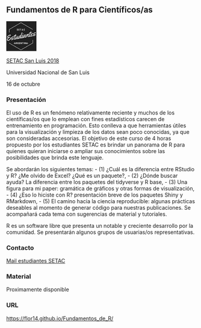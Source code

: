 ## Fundamentos de R para Científicos/as

<img src="logo_chico.png" width="80">

<a href="https://setacsl2018.com/">SETAC San Luis 2018</a>

Universidad Nacional de San Luis 

16 de octubre 

### Presentación 

<p class="text-justify"> El uso de R es un fenómeno relativamente reciente y muchos de los científicas/os que lo emplean con fines estadísticos carecen de entrenamiento en programación. Esto conlleva a que herramientas útiles para la visualización y limpieza de los datos sean poco conocidas, ya que son consideradas accesorias. El objetivo de este curso de 4 horas propuesto por los estudiantes SETAC es brindar un panorama de R para quienes quieran iniciarse o ampliar sus conocimientos sobre las posibilidades que brinda este lenguaje.</p>

<p class="text-justify"> Se abordarán los siguientes temas: 
  - (1) ¿Cuál es la diferencia entre RStudio y R? ¿Me olvido de Excel? ¿Qué es un paquete?, 
  - (2) ¿Dónde buscar ayuda? La diferencia entre los paquetes del tidyverse y R base, 
  - (3) Una figura para mi paper: gramática de gráficos y otras formas de visualización, 
  - (4) ¿Eso lo hiciste con R? presentación breve de los paquetes Shiny y RMarkdown,
  - (5) El camino hacia la ciencia reproducible: algunas prácticas deseables al momento de generar código para nuestras publicaciones. Se acompañará cada tema con sugerencias de material y tutoriales.</p>

<p class="text-justify"> R es un software libre que presenta un notable y creciente desarrollo por la comunidad. Se presentarán algunos grupos de usuarias/os representativas.</p>

### Contacto 

<a href="mailto:estudiantessetac.arg@gmail.com ">Mail estudiantes SETAC</a>

### Material

Proximamente disponible

### URL
https://flor14.github.io/Fundamentos_de_R/

